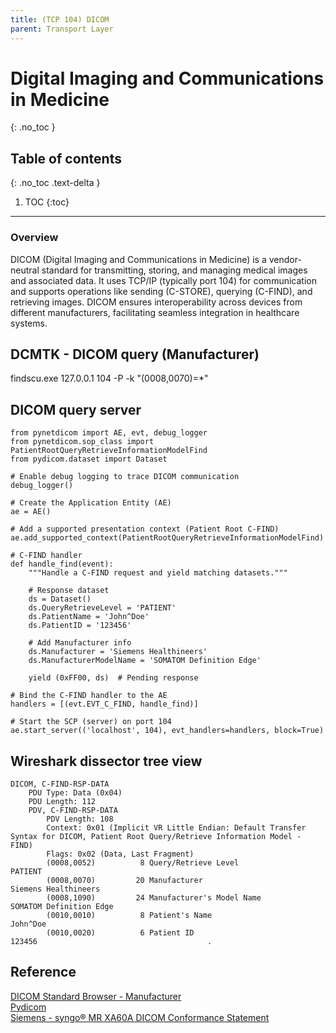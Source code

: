```yaml
---
title: (TCP 104) DICOM
parent: Transport Layer
---
```


# Digital Imaging and Communications in Medicine
{: .no_toc }

## Table of contents
{: .no_toc .text-delta }

1. TOC
{:toc}

---

### Overview
DICOM (Digital Imaging and Communications in Medicine) is a vendor-neutral standard for transmitting, storing, and managing medical images and associated data. It uses TCP/IP (typically port 104) for communication and supports operations like sending (C-STORE), querying (C-FIND), and retrieving images. DICOM ensures interoperability across devices from different manufacturers, facilitating seamless integration in healthcare systems.

## DCMTK - DICOM query (Manufacturer)
findscu.exe 127.0.0.1 104 -P -k "(0008,0070)=*"

## DICOM query server 
```
from pynetdicom import AE, evt, debug_logger
from pynetdicom.sop_class import PatientRootQueryRetrieveInformationModelFind
from pydicom.dataset import Dataset

# Enable debug logging to trace DICOM communication
debug_logger()

# Create the Application Entity (AE)
ae = AE()

# Add a supported presentation context (Patient Root C-FIND)
ae.add_supported_context(PatientRootQueryRetrieveInformationModelFind)

# C-FIND handler
def handle_find(event):
    """Handle a C-FIND request and yield matching datasets."""

    # Response dataset
    ds = Dataset()
    ds.QueryRetrieveLevel = 'PATIENT'
    ds.PatientName = 'John^Doe'
    ds.PatientID = '123456'

    # Add Manufacturer info
    ds.Manufacturer = 'Siemens Healthineers'
    ds.ManufacturerModelName = 'SOMATOM Definition Edge'

    yield (0xFF00, ds)  # Pending response

# Bind the C-FIND handler to the AE
handlers = [(evt.EVT_C_FIND, handle_find)]

# Start the SCP (server) on port 104
ae.start_server(('localhost', 104), evt_handlers=handlers, block=True)
```

## Wireshark dissector tree view
```
DICOM, C-FIND-RSP-DATA
    PDU Type: Data (0x04)
    PDU Length: 112
    PDV, C-FIND-RSP-DATA
        PDV Length: 108
        Context: 0x01 (Implicit VR Little Endian: Default Transfer Syntax for DICOM, Patient Root Query/Retrieve Information Model - FIND)
        Flags: 0x02 (Data, Last Fragment)
        (0008,0052)          8 Query/Retrieve Level                          PATIENT 
        (0008,0070)         20 Manufacturer                                  Siemens Healthineers
        (0008,1090)         24 Manufacturer's Model Name                     SOMATOM Definition Edge 
        (0010,0010)          8 Patient's Name                                John^Doe
        (0010,0020)          6 Patient ID                                    123456                                      .
```

## Reference 
[DICOM Standard Browser - Manufacturer](https://dicom.innolitics.com/ciods/rt-plan/general-equipment/00080070)<br>
[Pydicom](https://github.com/pydicom/pynetdicom)<br>
[Siemens - syngo® MR XA60A DICOM Conformance Statement](https://marketing.webassets.siemens-healthineers.com/f7fd6c5ec1e23b92/2d39cd0d6d81/DCS_MR_XA60.pdf?ste_sid=e312323985e874287e1e563f48276433)<br>